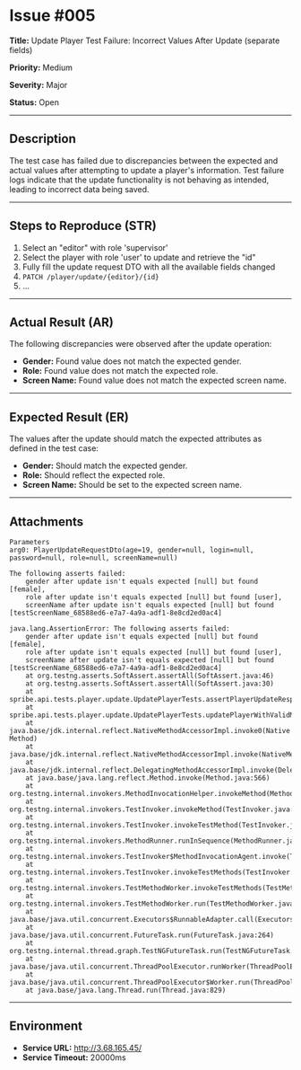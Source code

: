 # Issue #005

**Title:** Update Player Test Failure: Incorrect Values After Update (separate fields)

**Priority:** Medium

**Severity:** Major

**Status:** Open

---

## Description
The test case has failed due to discrepancies between the expected and actual values after attempting to update a player's information.
Test failure logs indicate that the update functionality is not behaving as intended, leading to incorrect data being saved.

---

## Steps to Reproduce (STR)
1. Select an "editor" with role 'supervisor'
2. Select the player with role 'user' to update and retrieve the "id"
3. Fully fill the update request DTO with all the available fields changed
4. `PATCH /player/update/{editor}/{id}`
5.
   ...

---

## Actual Result (AR)
The following discrepancies were observed after the update operation:

- **Gender:** Found value does not match the expected gender.
- **Role:** Found value does not match the expected role.
- **Screen Name:** Found value does not match the expected screen name.

---

## Expected Result (ER)
The values after the update should match the expected attributes as defined in the test case:

- **Gender:** Should match the expected gender.
- **Role:** Should reflect the expected role.
- **Screen Name:** Should be set to the expected screen name.

---

## Attachments
```
Parameters
arg0: PlayerUpdateRequestDto(age=19, gender=null, login=null, password=null, role=null, screenName=null)
```

```
The following asserts failed:
	gender after update isn't equals expected [null] but found [female],
	role after update isn't equals expected [null] but found [user],
	screenName after update isn't equals expected [null] but found [testScreenName_68588ed6-e7a7-4a9a-adf1-8e8cd2ed0ac4]	

java.lang.AssertionError: The following asserts failed:
	gender after update isn't equals expected [null] but found [female],
	role after update isn't equals expected [null] but found [user],
	screenName after update isn't equals expected [null] but found [testScreenName_68588ed6-e7a7-4a9a-adf1-8e8cd2ed0ac4]
	at org.testng.asserts.SoftAssert.assertAll(SoftAssert.java:46)
	at org.testng.asserts.SoftAssert.assertAll(SoftAssert.java:30)
	at spribe.api.tests.player.update.UpdatePlayerTests.assertPlayerUpdateResponse(UpdatePlayerTests.java:97)
	at spribe.api.tests.player.update.UpdatePlayerTests.updatePlayerWithValidMutateValueTest(UpdatePlayerTests.java:73)
	at java.base/jdk.internal.reflect.NativeMethodAccessorImpl.invoke0(Native Method)
	at java.base/jdk.internal.reflect.NativeMethodAccessorImpl.invoke(NativeMethodAccessorImpl.java:62)
	at java.base/jdk.internal.reflect.DelegatingMethodAccessorImpl.invoke(DelegatingMethodAccessorImpl.java:43)
	at java.base/java.lang.reflect.Method.invoke(Method.java:566)
	at org.testng.internal.invokers.MethodInvocationHelper.invokeMethod(MethodInvocationHelper.java:141)
	at org.testng.internal.invokers.TestInvoker.invokeMethod(TestInvoker.java:686)
	at org.testng.internal.invokers.TestInvoker.invokeTestMethod(TestInvoker.java:230)
	at org.testng.internal.invokers.MethodRunner.runInSequence(MethodRunner.java:63)
	at org.testng.internal.invokers.TestInvoker$MethodInvocationAgent.invoke(TestInvoker.java:992)
	at org.testng.internal.invokers.TestInvoker.invokeTestMethods(TestInvoker.java:203)
	at org.testng.internal.invokers.TestMethodWorker.invokeTestMethods(TestMethodWorker.java:154)
	at org.testng.internal.invokers.TestMethodWorker.run(TestMethodWorker.java:134)
	at java.base/java.util.concurrent.Executors$RunnableAdapter.call(Executors.java:515)
	at java.base/java.util.concurrent.FutureTask.run(FutureTask.java:264)
	at org.testng.internal.thread.graph.TestNGFutureTask.run(TestNGFutureTask.java:22)
	at java.base/java.util.concurrent.ThreadPoolExecutor.runWorker(ThreadPoolExecutor.java:1128)
	at java.base/java.util.concurrent.ThreadPoolExecutor$Worker.run(ThreadPoolExecutor.java:628)
	at java.base/java.lang.Thread.run(Thread.java:829)
```
---

## Environment
- **Service URL:** http://3.68.165.45/
- **Service Timeout:** 20000ms